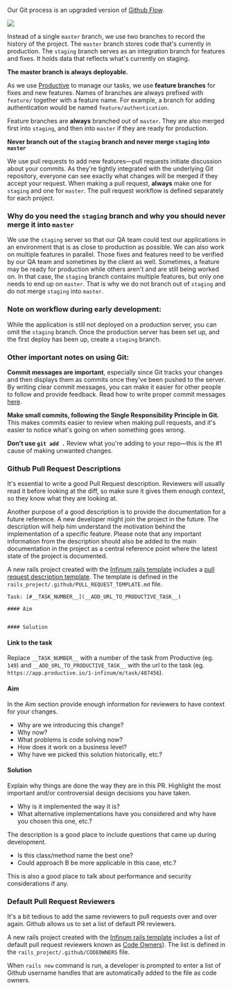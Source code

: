 Our Git process is an upgraded version of [Github Flow](https://guides.github.com/introduction/flow/).

![](https://ftp.infinum.co/stjepan_hadjic/git-flow-2.jpg)

Instead of a single `master` branch, we use two branches to record the history of the project. The `master` branch stores code that's currently in production. The `staging` branch serves as an integration branch for features and fixes. It holds data that reflects what's currently on staging.

**The master branch is always deployable.**

As we use [Productive](https://productive.io) to manage our tasks, we use **feature branches** for fixes and new features. Names of branches are always prefixed with `feature/` together with a feature name. For example, a branch for adding authentication would be named `feature/authentication`.

Feature branches are **always** branched out of `master`. They are also merged first into `staging`, and then into `master` if they are ready for production.

**Never branch out of the `staging` branch and never merge `staging` into `master`**

We use pull requests to add new features—pull requests initiate discussion about your commits. As they're tightly integrated with the underlying Git repository, everyone can see exactly what changes will be merged if they accept your request. When making a pull request, **always** make one for `staging` and one for `master`. The pull request workflow is defined separately for each project.

### Why do you need the `staging` branch and why you should never merge it into `master`

We use the `staging` server so that our QA team could test our applications in an environment that is as close to production as possible. We can also work on multiple features in parallel. Those fixes and features need to be verified by our QA team and sometimes by the client as well. Sometimes, a feature may be ready for production while others aren't and are still being worked on. In that case, the `staging` branch contains multiple features, but only one needs to end up on `master`. That is why we do not branch out of `staging` and do not merge `staging` into `master`.

### Note on workflow during early development:

While the application is still not deployed on a production server, you can omit the `staging` branch. Once the production server has been set up, and the first deploy has been up, create a `staging` branch.

### Other important notes on using Git:

**Commit messages are important**, especially since Git tracks your changes and then displays them as commits once they've been pushed to the server. By writing clear commit messages, you can make it easier for other people to follow and provide feedback. Read how to write proper commit messages [here](http://chris.beams.io/posts/git-commit/).

**Make small commits, following the Single Responsibility Principle in Git.** This makes commits easier to review when making pull requests, and it's easier to notice what's going on when something goes wrong.

**Don't use `git add .`** Review what you're adding to your repo—this is the #1 cause of making unwanted changes.

### Github Pull Request Descriptions

It's essential to write a good Pull Request description. Reviewers will usually read it before
looking at the diff, so make sure it gives them enough context, so they know what they are looking at.

Another purpose of a good description is to provide the documentation for a future reference.
A new developer might join the project in the future. The description will help him understand
the motivation behind the implementation of a specific feature. Please note that any important information
from the description should also be added to the main documentation in the project as a central reference point
where the latest state of the project is documented.

A new rails project created with the [Infinum rails template](https://github.com/infinum/default_rails_template)
includes a [pull request description template](https://help.github.com/en/articles/creating-a-pull-request-template-for-your-repository). 
The template is defined in the `rails_project/.github/PULL_REQUEST_TEMPLATE.md` file.

```
Task: [#__TASK_NUMBER__](__ADD_URL_TO_PRODUCTIVE_TASK__)

#### Aim


#### Solution

```

#### Link to the task

Replace `__TASK_NUMBER__` with a number of the task from Productive (eg. `149`) and 
`__ADD_URL_TO_PRODUCTIVE_TASK__` with the url to the task (eg. `https://app.productive.io/1-infinum/m/task/487456`).

#### Aim

In the Aim section provide enough information for reviewers to have context for your changes.

- Why are we introducing this change?
- Why now?
- What problems is code solving now?
- How does it work on a business level?
- Why have we picked this solution historically, etc.?

#### Solution

Explain why things are done the way they are in this PR. Highlight the
most important and/or controversial design decisions you have taken.

- Why is it implemented the way it is? 
- What alternative implementations have you considered and why have you chosen this one, etc.?

The description is a good place to include questions that came up during
development.

- Is this class/method name the best one?
- Could approach B be more applicable in this case, etc.?

This is also a good place to talk about performance and security considerations if any. 

### Default Pull Request Reviewers

It's a bit tedious to add the same reviewers to pull requests over and over again. Github allows us to set a
list of default PR reviewers.

A new rails project created with the [Infinum rails template](https://github.com/infinum/default_rails_template)
includes a list of default pull request reviewers known as [Code Owners](https://help.github.com/en/articles/about-code-owners)).
The list is defined in the `rails_project/.github/CODEOWNERS` file.

When `rails new` command is run, a developer is prompted to enter a list of Github username handles
that are automatically added to the file as code owners.
